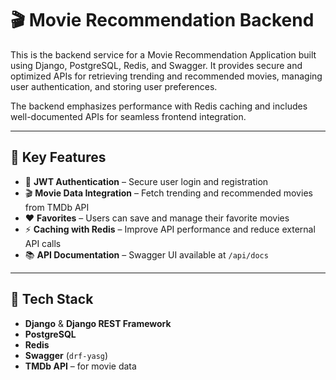 # 🎬 Movie Recommendation Backend

This is the backend service for a Movie Recommendation Application built using Django, PostgreSQL, Redis, and Swagger. It provides secure and optimized APIs for retrieving trending and recommended movies, managing user authentication, and storing user preferences.

The backend emphasizes performance with Redis caching and includes well-documented APIs for seamless frontend integration.

---

## 🔑 Key Features

- 🔐 **JWT Authentication** – Secure user login and registration
- 🎬 **Movie Data Integration** – Fetch trending and recommended movies from TMDb API
- ❤️ **Favorites** – Users can save and manage their favorite movies
- ⚡ **Caching with Redis** – Improve API performance and reduce external API calls
- 📚 **API Documentation** – Swagger UI available at `/api/docs`

---

## 🧰 Tech Stack

- **Django** & **Django REST Framework**
- **PostgreSQL**
- **Redis**
- **Swagger** (`drf-yasg`)
- **TMDb API** – for movie data

